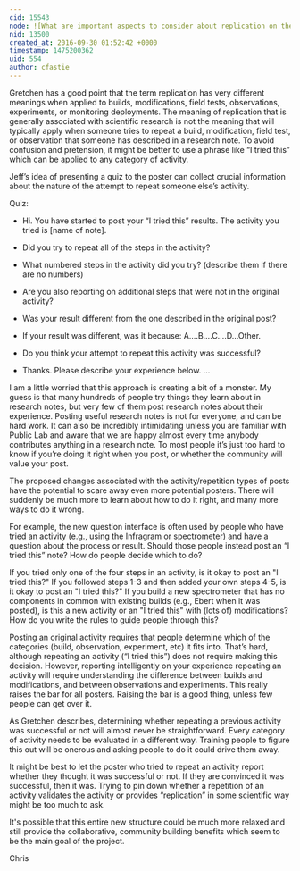 ```yaml
---
cid: 15543
node: ![What are important aspects to consider about replication on the website and in the community?](../notes/liz/09-28-2016/what-are-important-aspects-to-consider-about-replication-on-the-website-and-in-the-community)
nid: 13500
created_at: 2016-09-30 01:52:42 +0000
timestamp: 1475200362
uid: 554
author: cfastie
---
```


Gretchen has a good point that the term replication has very different meanings when applied to builds, modifications, field tests, observations, experiments, or monitoring deployments. The meaning of replication that is generally associated with scientific research is not the meaning that will typically apply when someone tries to repeat a build, modification, field test, or observation that someone has described in a research note. To avoid confusion and pretension, it might be better to use a phrase like “I tried this” which can be applied to any category of activity.

Jeff’s idea of presenting a quiz to the poster can collect crucial information about the nature of the attempt to repeat someone else’s activity.

Quiz:

- Hi. You have started to post your “I tried this” results. The activity you tried is [name of note].  
- Did you try to repeat all of the steps in the activity?  
- What numbered steps in the activity did you try? (describe them if there are no numbers)  
- Are you also reporting on additional steps that were not in the original activity?  
- Was your result different from the one described in the original post?  
- If your result was different, was it because: A….B….C….D…Other.  
- Do you think your attempt to repeat this activity was successful?  

- Thanks. Please describe your experience below. …  

I am a little worried that this approach is creating a bit of a monster. My guess is that many hundreds of people try things they learn about in research notes, but very few of them post research notes about their experience. Posting useful research notes is not for everyone, and can be hard work. It can also be incredibly intimidating unless you are familiar with Public Lab and aware that we are happy almost every time anybody contributes anything in a research note. To most people it’s just too hard to know if you’re doing it right when you post, or whether the community will value your post.

The proposed changes associated with the activity/repetition types of posts have the potential to scare away even more potential posters. There will suddenly be much more to learn about how to do it right, and many more ways to do it wrong. 

For example, the new question interface is often used by people who have tried an activity (e.g., using the Infragram or spectrometer) and have a question about the process or result. Should those people instead post an “I tried this” note? How do people decide which to do?

If you tried only one of the four steps in an activity, is it okay to post an "I tried this?" If you followed steps 1-3 and then added your own steps 4-5, is it okay to post an "I tried this?" If you build a new spectrometer that has no components in common with existing builds (e.g., Ebert when it was posted), is this a new activity or an "I tried this" with (lots of) modifications? How do you write the rules to guide people through this?

Posting an original activity requires that people determine which of the categories (build, observation, experiment, etc) it fits into. That’s hard, although repeating an activity (“I tried this”) does not require making this decision. However, reporting intelligently on your experience repeating an activity will require understanding the difference between builds and modifications, and between observations and experiments. This really raises the bar for all posters. Raising the bar is a good thing, unless few people can get over it.

As Gretchen describes, determining whether repeating a previous activity was successful or not will almost never be straightforward. Every category of activity needs to be evaluated in a different way. Training people to figure this out will be onerous and asking people to do it could drive them away. 

It might be best to let the poster who tried to repeat an activity report whether they thought it was successful or not. If they are convinced it was successful, then it was. Trying to pin down whether a repetition of an activity validates the activity or provides “replication” in some scientific way might be too much to ask. 

It's possible that this entire new structure could be much more relaxed and still provide the collaborative, community building benefits which seem to be the main goal of the project.

Chris
